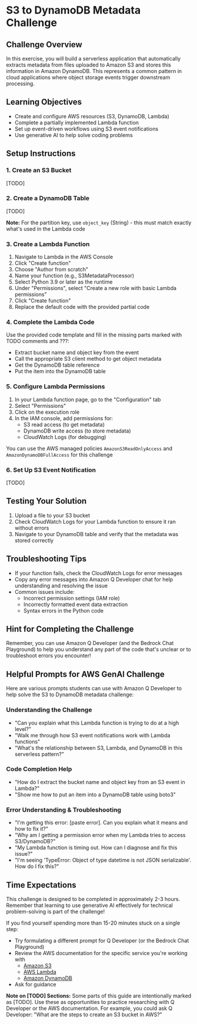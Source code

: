# S3 to DynamoDB Metadata Challenge

## Challenge Overview

In this exercise, you will build a serverless application that automatically extracts metadata from files uploaded to Amazon S3 and stores this information in Amazon DynamoDB. This represents a common pattern in cloud applications where object storage events trigger downstream processing.

## Learning Objectives

- Create and configure AWS resources (S3, DynamoDB, Lambda)
- Complete a partially implemented Lambda function
- Set up event-driven workflows using S3 event notifications
- Use generative AI to help solve coding problems

## Setup Instructions

### 1. Create an S3 Bucket

[TODO]

### 2. Create a DynamoDB Table

[TODO]

**Note:** For the partition key, use `object_key` (String) - this must match exactly what's used in the Lambda code

### 3. Create a Lambda Function

1. Navigate to Lambda in the AWS Console
2. Click "Create function"
3. Choose "Author from scratch"
4. Name your function (e.g., S3MetadataProcessor)
5. Select Python 3.9 or later as the runtime
6. Under "Permissions", select "Create a new role with basic Lambda permissions"
7. Click "Create function"
8. Replace the default code with the provided partial code

### 4. Complete the Lambda Code

Use the provided code template and fill in the missing parts marked with TODO comments and ???:

- Extract bucket name and object key from the event
- Call the appropriate S3 client method to get object metadata
- Get the DynamoDB table reference
- Put the item into the DynamoDB table

### 5. Configure Lambda Permissions

1. In your Lambda function page, go to the "Configuration" tab
2. Select "Permissions"
3. Click on the execution role
4. In the IAM console, add permissions for: 
   - S3 read access (to get metadata)
   - DynamoDB write access (to store metadata)
   - CloudWatch Logs (for debugging)

You can use the AWS managed policies `AmazonS3ReadOnlyAccess` and `AmazonDynamoDBFullAccess` for this challenge

### 6. Set Up S3 Event Notification

[TODO]

## Testing Your Solution

1. Upload a file to your S3 bucket
2. Check CloudWatch Logs for your Lambda function to ensure it ran without errors
3. Navigate to your DynamoDB table and verify that the metadata was stored correctly

## Troubleshooting Tips

- If your function fails, check the CloudWatch Logs for error messages
- Copy any error messages into Amazon Q Developer chat for help understanding and resolving the issue
- Common issues include: 
  - Incorrect permission settings (IAM role)
  - Incorrectly formatted event data extraction
  - Syntax errors in the Python code

## Hint for Completing the Challenge

Remember, you can use Amazon Q Developer (and the Bedrock Chat Playground) to help you understand any part of the code that's unclear or to troubleshoot errors you encounter!

## Helpful Prompts for AWS GenAI Challenge

Here are various prompts students can use with Amazon Q Developer to help solve the S3 to DynamoDB metadata challenge:

### Understanding the Challenge

- "Can you explain what this Lambda function is trying to do at a high level?"
- "Walk me through how S3 event notifications work with Lambda functions"
- "What's the relationship between S3, Lambda, and DynamoDB in this serverless pattern?"

### Code Completion Help

- "How do I extract the bucket name and object key from an S3 event in Lambda?"
- "Show me how to put an item into a DynamoDB table using boto3"

### Error Understanding & Troubleshooting

- "I'm getting this error: [paste error]. Can you explain what it means and how to fix it?"
- "Why am I getting a permission error when my Lambda tries to access S3/DynamoDB?"
- "My Lambda function is timing out. How can I diagnose and fix this issue?"
- "I'm seeing 'TypeError: Object of type datetime is not JSON serializable'. How do I fix this?"

## Time Expectations

This challenge is designed to be completed in approximately 2-3 hours. Remember that learning to use generative AI effectively for technical problem-solving is part of the challenge!

If you find yourself spending more than 15-20 minutes stuck on a single step:

- Try formulating a different prompt for Q Developer (or the Bedrock Chat Playground)
- Review the AWS documentation for the specific service you're working with
  - [Amazon S3](https://docs.aws.amazon.com/AmazonS3/latest/userguide/Welcome.html)
  - [AWS Lambda](https://docs.aws.amazon.com/lambda/latest/dg/welcome.html)
  - [Amazon DynamoDB](https://docs.aws.amazon.com/amazondynamodb/latest/developerguide/Introduction.html)
- Ask for guidance

**Note on [TODO] Sections:** Some parts of this guide are intentionally marked as [TODO]. Use these as opportunities to practice researching with Q Developer or the AWS documentation. For example, you could ask Q Developer: "What are the steps to create an S3 bucket in AWS?"
